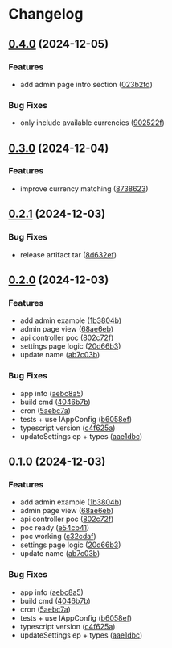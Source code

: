# Changelog

## [0.4.0](https://github.com/chenasraf/nextcloud-autocurrency/compare/v0.3.0...v0.4.0) (2024-12-05)


### Features

* add admin page intro section ([023b2fd](https://github.com/chenasraf/nextcloud-autocurrency/commit/023b2fd61c28cfdcb9a787b4cb4b5d853dffcdad))


### Bug Fixes

* only include available currencies ([902522f](https://github.com/chenasraf/nextcloud-autocurrency/commit/902522f20f29382a837c0062a0c08c3f681cef73))

## [0.3.0](https://github.com/chenasraf/nextcloud-autocurrency/compare/v0.2.1...v0.3.0) (2024-12-04)


### Features

* improve currency matching ([8738623](https://github.com/chenasraf/nextcloud-autocurrency/commit/87386235c22a6dcd09f17cbeaa094152ccfd8540))

## [0.2.1](https://github.com/chenasraf/nextcloud-autocurrency/compare/v0.2.0...v0.2.1) (2024-12-03)


### Bug Fixes

* release artifact tar ([8d632ef](https://github.com/chenasraf/nextcloud-autocurrency/commit/8d632ef7f215255246f209ab6e0593ef786e2bfc))

## [0.2.0](https://github.com/chenasraf/nextcloud-autocurrency/compare/v0.1.0...v0.2.0) (2024-12-03)


### Features

* add admin example ([1b3804b](https://github.com/chenasraf/nextcloud-autocurrency/commit/1b3804ba0d8f73687c4260fbb2f20aac4470b758))
* admin page view ([68ae6eb](https://github.com/chenasraf/nextcloud-autocurrency/commit/68ae6eb09e35057e426072c9986c7965d29401ea))
* api controller poc ([802c72f](https://github.com/chenasraf/nextcloud-autocurrency/commit/802c72f0f7dd9be5f9abc3829ff403b9abfda7f8))
* settings page logic ([20d66b3](https://github.com/chenasraf/nextcloud-autocurrency/commit/20d66b3650f53701a9a9ec54ac9cf15961592ced))
* update name ([ab7c03b](https://github.com/chenasraf/nextcloud-autocurrency/commit/ab7c03b42475f701a151f383f06170f999d51c75))


### Bug Fixes

* app info ([aebc8a5](https://github.com/chenasraf/nextcloud-autocurrency/commit/aebc8a52cc49cb736ce5e78f23ddc0626006a4d1))
* build cmd ([4046b7b](https://github.com/chenasraf/nextcloud-autocurrency/commit/4046b7b8df01bce39fa4f31947971166b8f4aa56))
* cron ([5aebc7a](https://github.com/chenasraf/nextcloud-autocurrency/commit/5aebc7a2aa46fba0daf403f11baa731620e335ae))
* tests + use IAppConfig ([b6058ef](https://github.com/chenasraf/nextcloud-autocurrency/commit/b6058eff576790620f8b8166550d903872731f1d))
* typescript version ([c4f625a](https://github.com/chenasraf/nextcloud-autocurrency/commit/c4f625a19236df7834a68b6a7d75c8b27d5113e6))
* updateSettings ep + types ([aae1dbc](https://github.com/chenasraf/nextcloud-autocurrency/commit/aae1dbc141ab9c6ee8d57682e283d8615e3c4c91))

## 0.1.0 (2024-12-03)


### Features

* add admin example ([1b3804b](https://github.com/chenasraf/nextcloud-autocurrency/commit/1b3804ba0d8f73687c4260fbb2f20aac4470b758))
* admin page view ([68ae6eb](https://github.com/chenasraf/nextcloud-autocurrency/commit/68ae6eb09e35057e426072c9986c7965d29401ea))
* api controller poc ([802c72f](https://github.com/chenasraf/nextcloud-autocurrency/commit/802c72f0f7dd9be5f9abc3829ff403b9abfda7f8))
* poc ready ([e54cb41](https://github.com/chenasraf/nextcloud-autocurrency/commit/e54cb41c5b549294fc8b014ef2a507178f4e8597))
* poc working ([c32cdaf](https://github.com/chenasraf/nextcloud-autocurrency/commit/c32cdaf38de64f45de1285463f4265da2e95b438))
* settings page logic ([20d66b3](https://github.com/chenasraf/nextcloud-autocurrency/commit/20d66b3650f53701a9a9ec54ac9cf15961592ced))
* update name ([ab7c03b](https://github.com/chenasraf/nextcloud-autocurrency/commit/ab7c03b42475f701a151f383f06170f999d51c75))


### Bug Fixes

* app info ([aebc8a5](https://github.com/chenasraf/nextcloud-autocurrency/commit/aebc8a52cc49cb736ce5e78f23ddc0626006a4d1))
* build cmd ([4046b7b](https://github.com/chenasraf/nextcloud-autocurrency/commit/4046b7b8df01bce39fa4f31947971166b8f4aa56))
* cron ([5aebc7a](https://github.com/chenasraf/nextcloud-autocurrency/commit/5aebc7a2aa46fba0daf403f11baa731620e335ae))
* tests + use IAppConfig ([b6058ef](https://github.com/chenasraf/nextcloud-autocurrency/commit/b6058eff576790620f8b8166550d903872731f1d))
* typescript version ([c4f625a](https://github.com/chenasraf/nextcloud-autocurrency/commit/c4f625a19236df7834a68b6a7d75c8b27d5113e6))
* updateSettings ep + types ([aae1dbc](https://github.com/chenasraf/nextcloud-autocurrency/commit/aae1dbc141ab9c6ee8d57682e283d8615e3c4c91))
